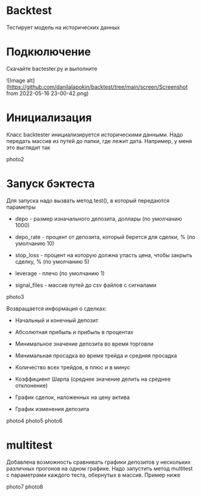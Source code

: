 # Backtest
Тестирует модель на исторических данных


# Подкюлючение
Скачайте bactester.py и выполните

![Image alt](https://github.com/danilalapokin/backtest/tree/main/screen/Screenshot from 2022-05-16 23-00-42.png)


# Инициализация
Класс backtester инициализируется историческими данными. Надо передать массив из путей до папки, где лежит дата. Например, у меня это выглядит так


photo2

# Запуск бэктеста
Для запуска надо вызвать метод test(), в который передаются параметры

* depo - размер изначального депозита, доллары (по умолчанию 1000)

* depo_rate - процент от депозита, который берется для сделки, % (по умолчанию 10)

* stop_loss - процент на которую должна упасть цена, чтобы закрыть сделку, % (по умолчанию 5)

* leverage - плечо (по умолчанию 1)

* signal_files - массив путей до csv файлов с сигналами

photo3

Возвращается информация о сделках:

* Начальный и конечный депозит

* Абсолютная прибыль и прибыль в процентах

* Минимальное значение депозита во время торговли

* Минимальная просадка во время трейда и средняя просадка

* Количество всех трейдов, в плюс и в минус

* Коэффициент Шарпа (среднее значение делить на среднее отклонение)

* График сделок, наложенных на цену актива

* График изменения депозита

photo4
photo5
photo6

# multitest

Добавлена возможность сравнивать графики депозитов у нескольких различных прогонов на одном графике.
Надо запустить метод multitest с параметрами каждого теста, обернутых в массив. Пример ниже

photo7
photo8
